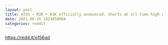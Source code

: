```yaml
--- 
layout: post 
title: ATOS — R2K + R3K officially announced. Shorts at all time high of 20mil. 
date: 2021-06-16 1623850984 
categories: reddit 
--- 
```

https://redd.it/o156qd